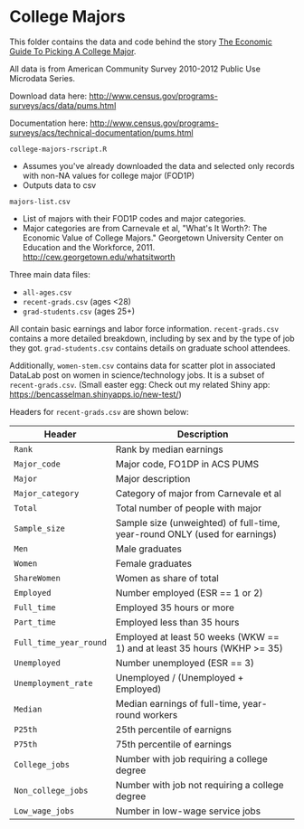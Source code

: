 # College Majors

This folder contains the data and code behind the story [The Economic Guide To Picking A College Major](r).

All data is from American Community Survey 2010-2012 Public Use Microdata Series.

Download data here: http://www.census.gov/programs-surveys/acs/data/pums.html

Documentation here: http://www.census.gov/programs-surveys/acs/technical-documentation/pums.html

`college-majors-rscript.R`
- Assumes you've already downloaded the data and selected only records with non-NA values for college major (FOD1P)
- Outputs data to csv

`majors-list.csv`
- List of majors with their FOD1P codes and major categories.
- Major categories are from Carnevale et al, "What's It Worth?: The Economic Value of College Majors." Georgetown University Center on Education and the Workforce, 2011. http://cew.georgetown.edu/whatsitworth

Three main data files:
- `all-ages.csv`
- `recent-grads.csv` (ages <28)
- `grad-students.csv` (ages 25+)

All contain basic earnings and labor force information. `recent-grads.csv` contains a more detailed breakdown, including by sex and by the type of job they got. `grad-students.csv` contains details on graduate school attendees.

Additionally, `women-stem.csv` contains data for scatter plot in associated DataLab post on women in science/technology jobs. It is a subset of `recent-grads.csv`. (Small easter egg: Check out my related Shiny app: https://bencasselman.shinyapps.io/new-test/)

Headers for `recent-grads.csv` are shown below:

Header | Description
---|---------
`Rank` | Rank by median earnings
`Major_code` | Major code, FO1DP in ACS PUMS
`Major` | Major description
`Major_category` | Category of major from Carnevale et al
`Total` | Total number of people with major
`Sample_size` | Sample size (unweighted) of full-time, year-round ONLY (used for earnings)
`Men` | Male graduates
`Women` | Female graduates
`ShareWomen` | Women as share of total
`Employed` | Number employed (ESR == 1 or 2)
`Full_time` | Employed 35 hours or more
`Part_time` | Employed less than 35 hours
`Full_time_year_round` | Employed at least 50 weeks (WKW == 1) and at least 35 hours (WKHP >= 35)
`Unemployed` | Number unemployed (ESR == 3)
`Unemployment_rate` | Unemployed / (Unemployed + Employed)
`Median` | Median earnings of full-time, year-round workers
`P25th` | 25th percentile of earnigns
`P75th` | 75th percentile of earnings
`College_jobs` | Number with job requiring a college degree
`Non_college_jobs` | Number with job not requiring a college degree
`Low_wage_jobs` | Number in low-wage service jobs
